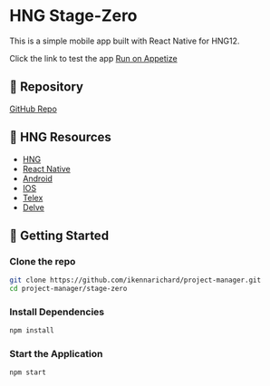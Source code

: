 # HNG Stage-Zero

This is a simple mobile app built with React Native for HNG12.

Click the link to test the app [Run on Appetize](https://appetize.io/app/b_gaolpxlc3jvwzh7eekznt7uhzq?device=pixel7&osVersion=13.0)

## 📂 Repository

[GitHub Repo](https://github.com/ikennarichard/project-manager)

## 🔗 HNG Resources

- [HNG](https://hng.tech)
- [React Native](https://hng.tech/hire/react-native-developers)
- [Android](https://hng.tech/hire/android-developers)
- [IOS](https://hng.tech/hire/ios-developers)
- [Telex](https://telex.im)
- [Delve](https://delve.fun)

## 🚀 Getting Started

### Clone the repo

```sh
git clone https://github.com/ikennarichard/project-manager.git
cd project-manager/stage-zero
```

### Install Dependencies

```sh
npm install
```

### Start the Application

```sh
npm start
```
